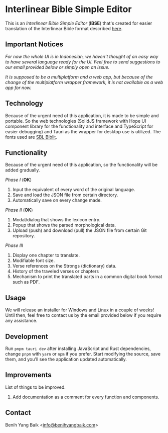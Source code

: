 # **Interlinear Bible Simple Editor**

This is an _Interlinear Bible Simple Editor_ (**IBSE**) that's created for
easier translation of the Interlinear Bible format described
[here](https://github.com/benihyangbaik/aist/blob/main/README.en.md#cheap-to-compute).

## **Important Notices**

_For now the whole UI is in Indonesian, we haven't thought of an easy way
to have several language ready for the UI. Feel free to send suggestions
to our email provided below or simply open an issue._

_It is supposed to be a multiplatform and a web app, but because of the
change of the multiplatform wrapper framework, it is not available as a
web app for now._

## **Technology**

Because of the urgent need of this application, it is made to be simple
and portable. So the web technologies (SolidJS framework with Hope UI
component library for the functionality and interface and TypeScript for
easier debugging) and Tauri as the wrapper for desktop use is utilized.
The fonts used are [SBL
Biblit](https://www.sbl-site.org/educational/BiblicalFonts_SBLBibLit.aspx).

## **Functionality**

Because of the urgent need of this application, so the functionality will
be added gradually.

_Phase I_ (**OK**)

1. Input the equivalent of every word of the original language.
2. Save and load the JSON file from certain directory.
3. Automatically save on every change made.

_Phase II_ (**OK**)

1. Modal/dialog that shows the lexicon entry.
2. Popup that shows the parsed morphological data.
3. Upload (push) and download (pull) the JSON file from certain Git
   repository.

_Phase III_

1. Display one chapter to translate.
2. Modifiable font size.
3. Verse references on the Strongs (dictionary) data.
4. History of the traveled verses or chapters
5. Mechanism to print the translated parts in a common digital book format
   such as PDF.

## **Usage**

We will release an installer for Windows and Linux in a couple of weeks!
Until then, feel free to contact us by the email provided below if you
require any assistance.

## **Development**

Run `pnpm tauri dev` after installing JavaScript and Rust dependencies,
change `pnpm` with `yarn` or `npm` if you prefer. Start modifying the
source, save them, and you'll see the application updated automatically.

## **Improvements**

List of things to be improved.

1. Add documentation as a comment for every function and components.

## **Contact**

Benih Yang Baik <[info@benihyangbaik.com](mailto:info@benihyangbaik.com)>
